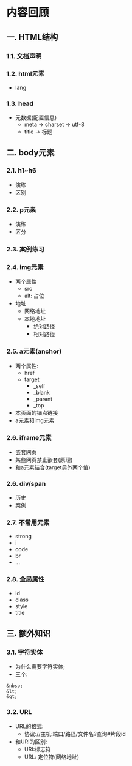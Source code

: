# 内容回顾

## 一. HTML结构

### 1.1. 文档声明



### 1.2. html元素

* lang



### 1.3. head

* 元数据(配置信息)
  * meta -> charset -> utf-8
  * title -> 标题



## 二. body元素

### 2.1.  h1~h6

* 演练
* 区别



### 2.2. p元素

* 演练
* 区分



### 2.3. 案例练习





### 2.4. img元素

* 两个属性
  * src
  * alt: 占位
* 地址
  * 网络地址
  * 本地地址
    * 绝对路径
    * 相对路径



### 2.5. a元素(anchor)

* 两个属性:
  * href
  * target
    * _self
    * _blank
    * _parent
    * _top
* 本页面的锚点链接
* a元素和img元素



### 2.6. iframe元素

* 嵌套网页
* 某些网页禁止嵌套(原理)
* 和a元素结合(target另外两个值)



### 2.6. div/span

* 历史
* 案例





### 2.7. 不常用元素

* strong
* i
* code
* br
* ...



### 2.8. 全局属性

* id
* class
* style
* title



## 三. 额外知识

### 3.1. 字符实体

* 为什么需要字符实体;
* 三个:

```
&nbsp;
&lt;
&gt;
```



### 3.2. URL

* URL的格式:
  * 协议://主机:端口/路径/文件名?查询#片段id
* 和URI的区别:
  * URI:标志符
  * URL: 定位符(网络地址)



